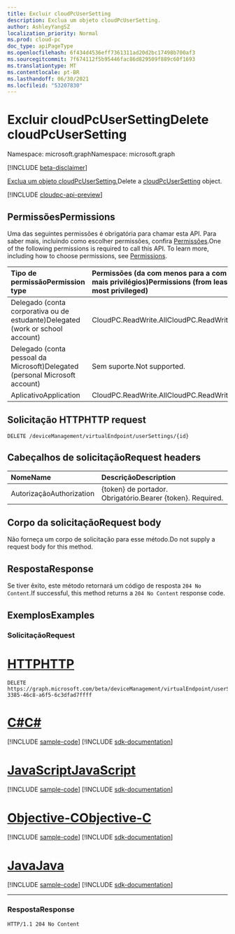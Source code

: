 ```yaml
---
title: Excluir cloudPcUserSetting
description: Exclua um objeto cloudPcUserSetting.
author: AshleyYangSZ
localization_priority: Normal
ms.prod: cloud-pc
doc_type: apiPageType
ms.openlocfilehash: 6f434d4536eff7361311ad20d2bc17498b700af3
ms.sourcegitcommit: 7f674112f5b95446fac86d829509f889c60f1693
ms.translationtype: MT
ms.contentlocale: pt-BR
ms.lasthandoff: 06/30/2021
ms.locfileid: "53207830"
---
```

# <a name="delete-cloudpcusersetting"></a><span data-ttu-id="c5dc3-103">Excluir cloudPcUserSetting</span><span class="sxs-lookup"><span data-stu-id="c5dc3-103">Delete cloudPcUserSetting</span></span>

<span data-ttu-id="c5dc3-104">Namespace: microsoft.graph</span><span class="sxs-lookup"><span data-stu-id="c5dc3-104">Namespace: microsoft.graph</span></span>

[!INCLUDE [beta-disclaimer](../../includes/beta-disclaimer.md)]

<span data-ttu-id="c5dc3-105">[Exclua um objeto cloudPcUserSetting.](../resources/cloudpcusersetting.md)</span><span class="sxs-lookup"><span data-stu-id="c5dc3-105">Delete a [cloudPcUserSetting](../resources/cloudpcusersetting.md) object.</span></span>

[!INCLUDE [cloudpc-api-preview](../../includes/cloudpc-api-preview.md)]
## <a name="permissions"></a><span data-ttu-id="c5dc3-106">Permissões</span><span class="sxs-lookup"><span data-stu-id="c5dc3-106">Permissions</span></span>

<span data-ttu-id="c5dc3-p101">Uma das seguintes permissões é obrigatória para chamar esta API. Para saber mais, incluindo como escolher permissões, confira [Permissões](/graph/permissions-reference).</span><span class="sxs-lookup"><span data-stu-id="c5dc3-p101">One of the following permissions is required to call this API. To learn more, including how to choose permissions, see [Permissions](/graph/permissions-reference).</span></span>

|<span data-ttu-id="c5dc3-109">Tipo de permissão</span><span class="sxs-lookup"><span data-stu-id="c5dc3-109">Permission type</span></span>|<span data-ttu-id="c5dc3-110">Permissões (da com menos para a com mais privilégios)</span><span class="sxs-lookup"><span data-stu-id="c5dc3-110">Permissions (from least to most privileged)</span></span>|
|:---|:---|
|<span data-ttu-id="c5dc3-111">Delegado (conta corporativa ou de estudante)</span><span class="sxs-lookup"><span data-stu-id="c5dc3-111">Delegated (work or school account)</span></span>|<span data-ttu-id="c5dc3-112">CloudPC.ReadWrite.All</span><span class="sxs-lookup"><span data-stu-id="c5dc3-112">CloudPC.ReadWrite.All</span></span>|
|<span data-ttu-id="c5dc3-113">Delegado (conta pessoal da Microsoft)</span><span class="sxs-lookup"><span data-stu-id="c5dc3-113">Delegated (personal Microsoft account)</span></span>|<span data-ttu-id="c5dc3-114">Sem suporte.</span><span class="sxs-lookup"><span data-stu-id="c5dc3-114">Not supported.</span></span>|
|<span data-ttu-id="c5dc3-115">Aplicativo</span><span class="sxs-lookup"><span data-stu-id="c5dc3-115">Application</span></span>|<span data-ttu-id="c5dc3-116">CloudPC.ReadWrite.All</span><span class="sxs-lookup"><span data-stu-id="c5dc3-116">CloudPC.ReadWrite.All</span></span>|

## <a name="http-request"></a><span data-ttu-id="c5dc3-117">Solicitação HTTP</span><span class="sxs-lookup"><span data-stu-id="c5dc3-117">HTTP request</span></span>

<!-- {
  "blockType": "ignored"
}
-->

``` http
DELETE /deviceManagement/virtualEndpoint/userSettings/{id}
```

## <a name="request-headers"></a><span data-ttu-id="c5dc3-118">Cabeçalhos de solicitação</span><span class="sxs-lookup"><span data-stu-id="c5dc3-118">Request headers</span></span>
|<span data-ttu-id="c5dc3-119">Nome</span><span class="sxs-lookup"><span data-stu-id="c5dc3-119">Name</span></span>|<span data-ttu-id="c5dc3-120">Descrição</span><span class="sxs-lookup"><span data-stu-id="c5dc3-120">Description</span></span>|
|:---|:---|
|<span data-ttu-id="c5dc3-121">Autorização</span><span class="sxs-lookup"><span data-stu-id="c5dc3-121">Authorization</span></span>|<span data-ttu-id="c5dc3-p102">{token} de portador. Obrigatório.</span><span class="sxs-lookup"><span data-stu-id="c5dc3-p102">Bearer {token}. Required.</span></span>|

## <a name="request-body"></a><span data-ttu-id="c5dc3-124">Corpo da solicitação</span><span class="sxs-lookup"><span data-stu-id="c5dc3-124">Request body</span></span>
<span data-ttu-id="c5dc3-125">Não forneça um corpo de solicitação para esse método.</span><span class="sxs-lookup"><span data-stu-id="c5dc3-125">Do not supply a request body for this method.</span></span>

## <a name="response"></a><span data-ttu-id="c5dc3-126">Resposta</span><span class="sxs-lookup"><span data-stu-id="c5dc3-126">Response</span></span>

<span data-ttu-id="c5dc3-127">Se tiver êxito, este método retornará um código de resposta `204 No Content`.</span><span class="sxs-lookup"><span data-stu-id="c5dc3-127">If successful, this method returns a `204 No Content` response code.</span></span>

## <a name="examples"></a><span data-ttu-id="c5dc3-128">Exemplos</span><span class="sxs-lookup"><span data-stu-id="c5dc3-128">Examples</span></span>

### <a name="request"></a><span data-ttu-id="c5dc3-129">Solicitação</span><span class="sxs-lookup"><span data-stu-id="c5dc3-129">Request</span></span>

# <a name="http"></a>[<span data-ttu-id="c5dc3-130">HTTP</span><span class="sxs-lookup"><span data-stu-id="c5dc3-130">HTTP</span></span>](#tab/http)
<!-- {
  "blockType": "request",
  "name": "delete_cloudpcusersetting"
}
-->
``` http
DELETE https://graph.microsoft.com/beta/deviceManagement/virtualEndpoint/userSettings/b0c2d35f-3385-46c8-a6f5-6c3dfad7ffff
```
# <a name="c"></a>[<span data-ttu-id="c5dc3-131">C#</span><span class="sxs-lookup"><span data-stu-id="c5dc3-131">C#</span></span>](#tab/csharp)
[!INCLUDE [sample-code](../includes/snippets/csharp/delete-cloudpcusersetting-csharp-snippets.md)]
[!INCLUDE [sdk-documentation](../includes/snippets/snippets-sdk-documentation-link.md)]

# <a name="javascript"></a>[<span data-ttu-id="c5dc3-132">JavaScript</span><span class="sxs-lookup"><span data-stu-id="c5dc3-132">JavaScript</span></span>](#tab/javascript)
[!INCLUDE [sample-code](../includes/snippets/javascript/delete-cloudpcusersetting-javascript-snippets.md)]
[!INCLUDE [sdk-documentation](../includes/snippets/snippets-sdk-documentation-link.md)]

# <a name="objective-c"></a>[<span data-ttu-id="c5dc3-133">Objective-C</span><span class="sxs-lookup"><span data-stu-id="c5dc3-133">Objective-C</span></span>](#tab/objc)
[!INCLUDE [sample-code](../includes/snippets/objc/delete-cloudpcusersetting-objc-snippets.md)]
[!INCLUDE [sdk-documentation](../includes/snippets/snippets-sdk-documentation-link.md)]

# <a name="java"></a>[<span data-ttu-id="c5dc3-134">Java</span><span class="sxs-lookup"><span data-stu-id="c5dc3-134">Java</span></span>](#tab/java)
[!INCLUDE [sample-code](../includes/snippets/java/delete-cloudpcusersetting-java-snippets.md)]
[!INCLUDE [sdk-documentation](../includes/snippets/snippets-sdk-documentation-link.md)]

---



### <a name="response"></a><span data-ttu-id="c5dc3-135">Resposta</span><span class="sxs-lookup"><span data-stu-id="c5dc3-135">Response</span></span>

<!-- {
  "blockType": "response",
  "truncated": true
}
-->
``` http
HTTP/1.1 204 No Content
```
